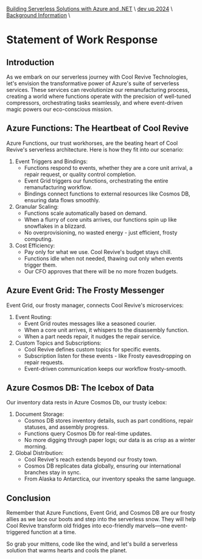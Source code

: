 [Building Serverless Solutions with Azure and .NET](https://github.com/TaleLearnCode/BuildingServerlessSolutions) \ [dev up 2024](..\README.md) \ [Background Information](README.md) \

# Statement of Work Response

## Introduction

As we embark on our serverless journey with Cool Revive Technologies, let's envision the transformative power of Azure's suite of serverless services. These services can revolutionize our remanufacturing process, creating a world where functions operate with the precision of well-tuned compressors, orchestrating tasks seamlessly, and where event-driven magic powers our eco-conscious mission.

## Azure Functions: The Heartbeat of Cool Revive

Azure Functions, our trust workhorses, are the beating heart of Cool Revive's serverless architecture. Here is how they fit into our scenario:

1. Event Triggers and Bindings:
   - Functions respond to events, whether they are a core unit arrival, a repair request, or quality control completion.
   - Event Grid triggers our functions, orchestrating the entire remanufacturing workflow.
   - Bindings connect functions to external resources like Cosmos DB, ensuring data flows smoothly.
2. Granular Scaling:
   - Functions scale automatically based on demand.
   - When a flurry of core units arrives, our functions spin up like snowflakes in a blizzard.
   - No overprovisioning, no wasted energy - just efficient, frosty computing.
3. Cost Efficiency:
   - Pay only for what we use. Cool Revive's budget stays chill.
   - Functions idle when not needed, thawing out only when events trigger them.
   - Our CFO approves that there will be no more frozen budgets.

## Azure Event Grid: The Frosty Messenger

Event Grid, our frosty manager, connects Cool Revive's microservices:

1. Event Routing:
   - Event Grid routes messages like a seasoned courier.
   - When a core unit arrives, it whispers to the disassembly function.
   - When a part needs repair, it nudges the repair service.
2. Custom Topics and Subscriptions:
   - Cool Revive defines custom topics for specific events.
   - Subscription listen for these events - like Frosty eavesdropping on repair requests.
   - Event-driven communication keeps our workflow frosty-smooth.

## Azure Cosmos DB: The Icebox of Data

Our inventory data rests in Azure Cosmos Db, our trusty icebox:

1. Document Storage:
   - Cosmos DB stores inventory details, such as part conditions, repair statuses, and assembly progress.
   - Functions query Cosmos Db for real-time updates.
   - No more digging through paper logs; our data is as crisp as a winter morning.
2. Global Distribution:
   - Cool Revive's reach extends beyond our frosty town.
   - Cosmos DB replicates data globally, ensuring our international branches stay in sync.
   - From Alaska to Antarctica, our inventory speaks the same language.

## Conclusion

Remember that Azure Functions, Event Grid, and Cosmos DB are our frosty allies as we lace our boots and step into the serverless snow. They will help Cool Revive transform old fridges into eco-friendly marvels—one event-triggered function at a time.

So grab your mittens, code like the wind, and let's build a serverless solution that warms hearts and cools the planet.